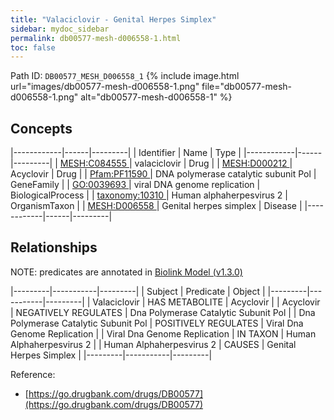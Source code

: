 ```yaml
---
title: "Valaciclovir - Genital Herpes Simplex"
sidebar: mydoc_sidebar
permalink: db00577-mesh-d006558-1.html
toc: false 
---
```



Path ID: `DB00577_MESH_D006558_1`
{% include image.html url="images/db00577-mesh-d006558-1.png" file="db00577-mesh-d006558-1.png" alt="db00577-mesh-d006558-1" %}

## Concepts

|------------|------|---------|
| Identifier | Name | Type    |
|------------|------|---------|
| <a href="https://identifiers.org/MESH:C084555">MESH:C084555 </a> | valaciclovir | Drug |
| <a href="https://identifiers.org/MESH:D000212">MESH:D000212 </a> | Acyclovir | Drug |
| <a href="https://identifiers.org/Pfam:PF11590">Pfam:PF11590 </a> | DNA polymerase catalytic subunit Pol | GeneFamily |
| <a href="https://identifiers.org/GO:0039693">GO:0039693 </a> | viral DNA genome replication | BiologicalProcess |
| <a href="https://identifiers.org/taxonomy:10310">taxonomy:10310 </a> | Human alphaherpesvirus 2 | OrganismTaxon |
| <a href="https://identifiers.org/MESH:D006558">MESH:D006558 </a> | Genital herpes simplex | Disease |
|------------|------|---------|

## Relationships


NOTE: predicates are annotated in <a href="https://github.com/biolink/biolink-model/releases/tag/v1.3.0">Biolink Model (v1.3.0)</a>

|---------|-----------|---------|
| Subject | Predicate | Object  |
|---------|-----------|---------|
| Valaciclovir | HAS METABOLITE | Acyclovir |
| Acyclovir | NEGATIVELY REGULATES | Dna Polymerase Catalytic Subunit Pol |
| Dna Polymerase Catalytic Subunit Pol | POSITIVELY REGULATES | Viral Dna Genome Replication |
| Viral Dna Genome Replication | IN TAXON | Human Alphaherpesvirus 2 |
| Human Alphaherpesvirus 2 | CAUSES | Genital Herpes Simplex |
|---------|-----------|---------|

Reference: 
  - [https://go.drugbank.com/drugs/DB00577](https://go.drugbank.com/drugs/DB00577)

